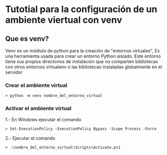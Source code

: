 # Tutotial para la configuración de un ambiente viertual con venv

## Que es venv?
Venv es un módiulo de python para la creación de "entornos virtuales",
Es una herramienta usada para crear un entorno Python aislado. Este entorno tiene sus propios directorios de instalación que no comparten bibliotecas con otros entornos virtualenv o las bibliotecas instaladas globalmente en el servidor

### Crear el ambiente virtual
```console
> python -m venv nombre_del_entorno_virtual
```
### Activar el ambiente virtual
1.- En Windows ejecutar el comando 
```console
> Set-ExecutionPolicy -ExecutionPolicy Bypass -Scope Process -Force
```
2.- Ejecutar el comando 
```console
> .\nombre_del_entorno_virtual\Scripts\Activate.ps1
```